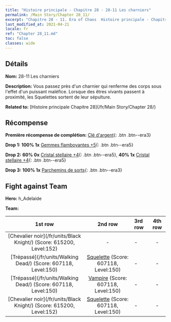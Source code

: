 ```yaml
---
title: "Histoire principale - Chapitre 28 - 28-11 Les charniers"
permalink: /Main Story/Chapter 28_11/
excerpt: "Chapitre 28 - 11. Era of Chaos  Histoire principale - Chapitre 28_11. 28-11 Les charniers"
last_modified_at: 2021-04-21
locale: fr
ref: "Chapter 28_11.md"
toc: false
classes: wide
---
```


## Détails

 **Nom:** 28-11 Les charniers

 **Description:** Vous passez près d'un charnier qui renferme des corps sous l'effet d'un puissant maléfice. Lorsque des êtres vivants passent à proximité, les Squelettes sortent de leur sépulture.

 **Related to:** [Histoire principale Chapitre 28](/fr/Main Story/Chapter 28/)

## Récompense

 **Première récompense de complétion:** [Clé d'argent](/fr/Items/con_693/){: .btn .btn--era3}

 **Drop 1:** **100% 1x** [Gemmes flamboyantes +5](/fr/Items/mat_100/){: .btn .btn--era5}

 **Drop 2:** **60% 0x** [Cristal stellaire +4](/fr/Items/mat_94/){: .btn .btn--era5}, **40% 1x** [Cristal stellaire +4](/fr/Items/mat_94/){: .btn .btn--era5}

 **Drop 3:** **100% 1x** [Parchemins de sorts](/fr/Items/con_694/){: .btn .btn--era3}


## Fight against Team
 **Hero:** h_Adelaide

 **Team:**


  | 1st row | 2nd row | 3rd row | 4th row |
  |:----:|:----:|:----|:----:|
  | [Chevalier noir](/fr/units/Black Knight/) (Score: 615200, Level:152)  | - | - | - |
  | [Trépassé](/fr/units/Walking Dead/) (Score: 607118, Level:150)  | [Squelette](/fr/units/Skeleton/) (Score: 607118, Level:150)  | - | - |
  | [Trépassé](/fr/units/Walking Dead/) (Score: 607118, Level:150)  | [Vampire](/fr/units/Vampire/) (Score: 607118, Level:150)  | - | - |
  | [Chevalier noir](/fr/units/Black Knight/) (Score: 615200, Level:152)  | [Squelette](/fr/units/Skeleton/) (Score: 607118, Level:150)  | - | - |


